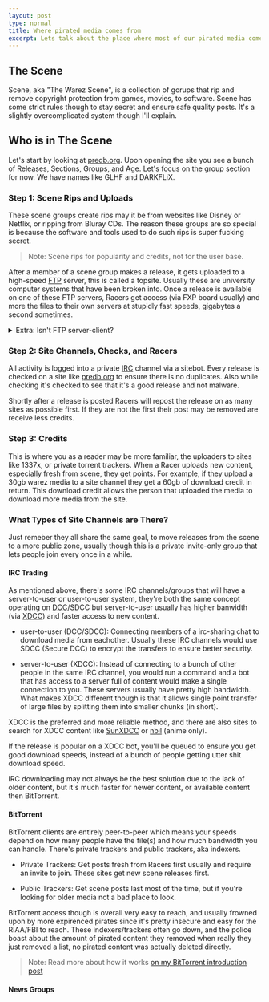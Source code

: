 ```yaml
---
layout: post
type: normal
title: Where pirated media comes from
excerpt: Lets talk about the place where most of our pirated media comes from
---
```


## The Scene
Scene, aka "The Warez Scene", is a collection of gorups that rip and remove copyright protection from games, movies, to software. Scene has some strict rules though to stay secret and ensure safe quality posts. It's a slightly overcomplicated system though I'll explain.

## Who is in The Scene
Let's start by looking at [predb.org](https://predb.org). Upon opening the site you see a bunch of Releases, Sections, Groups, and Age. Let's focus on the group section for now. We have names like GLHF and DARKFLiX.

### Step 1: Scene Rips and Uploads
These scene groups create rips may it be from websites like Disney or Netflix, or ripping from Bluray CDs. The reason these groups are so special is because the software and tools used to do such rips is super fucking secret.

> Note: Scene rips for popularity and credits, not for the user base.

After a member of a scene group makes a release, it gets uploaded to a high-speed [FTP](https://en.wikipedia.org/wiki/File_Transfer_Protocol) server, this is called a topsite. Usually these are university computer systems that have been broken into. Once a release is available on one of these FTP servers, Racers get access (via FXP board usually) and more the files to their own servers at stupidly fast speeds, gigabytes a second sometimes.

<details>
    <summary>Extra: Isn't FTP server-client?</summary>
    <p>
        Yes it is, the Racers use a method called <a href="https://en.wikipedia.org/wiki/File_eXchange_Protocol">FXP</a>/<a href="https://en.wikipedia.org/wiki/FXP_board">FXP Boards</a> Which uses FTP but forces it to be server-to-server instead to enable super high-bandwidth transfers. These boards are invite-only and not advertised.
    </p>
</details>

### Step 2: Site Channels, Checks, and Racers
All activity is logged into a private [IRC](https://en.wikipedia.org/wiki/Internet_Relay_Chat) channel via a sitebot. Every release is checked on a site like [predb.org](https://predb.org) to ensure there is no duplicates. Also while checking it's checked to see that it's a good release and not malware.

Shortly after a release is posted Racers will repost the release on as many sites as possible first. If they are not the first their post may be removed are receive less credits.

### Step 3: Credits
This is where you as a reader may be more familiar, the uploaders to sites like 1337x, or private torrent trackers. When a Racer uploads new content, especially fresh from scene, they get points. For example, if they upload a 30gb warez media to a site channel they get a 60gb of download credit in return. This download credit allows the person that uploaded the media to download more media from the site.

### What Types of Site Channels are There?
Just remeber they all share the same goal, to move releases from the scene to a more public zone, usually though this is a private invite-only group that lets people join every once in a while.

#### IRC Trading
As mentioned above, there's some IRC channels/groups that will have a server-to-user or user-to-user system, they're both the same concept operating on [DCC](https://en.wikipedia.org/wiki/Direct_Client-to-Client)/SDCC but server-to-user usually has higher banwidth (via [XDCC](https://en.wikipedia.org/wiki/XDCC)) and faster access to new content.

- user-to-user (DCC/SDCC): Connecting members of a irc-sharing chat to download media from eachother. Usually these IRC channels would use SDCC (Secure DCC) to encrypt the transfers to ensure better security. 

- server-to-user (XDCC): Instead of connecting to a bunch of other people in the same IRC channel, you would run a command and a bot that has access to a server full of content would make a single connection to you. These servers usually have pretty high bandwidth. What makes XDCC different though is that it allows single point transfer of large files by splitting them into smaller chunks (in short).

XDCC is the preferred and more reliable method, and there are also sites to search for XDCC content like [SunXDCC](http://sunxdcc.com/) or [nbil](https://nibl.co.uk/) (anime only).

If the release is popular on a XDCC bot, you'll be queued to ensure you get good download speeds, instead of a bunch of people getting utter shit download speed.

IRC downloading may not always be the best solution due to the lack of older content, but it's much faster for newer content, or available content then BitTorrent.

#### BitTorrent
BitTorrent clients are entirely peer-to-peer which means your speeds depend on how many people have the file(s) and how much bandwidth you can handle. There's private trackers and public trackers, aka indexers.

- Private Trackers: Get posts fresh from Racers first usually and require an invite to join. These sites get new scene releases first.

- Public Trackers: Get scene posts last most of the time, but if you're looking for older media not a bad place to look.

BitTorrent access though is overall very easy to reach, and usually frowned upon by more expirenced pirates since it's pretty insecure and easy for the RIAA/FBI to reach. These indexers/trackers often go down, and the police boast about the amount of pirated content they removed when really they just removed a list, no pirated content was actually deleted directly.

> Note: Read more about how it works [on my BitTorrent introduction post](https://bittersweetcandyshop.com/Intro-to-Bittorrent/)

#### News Groups
